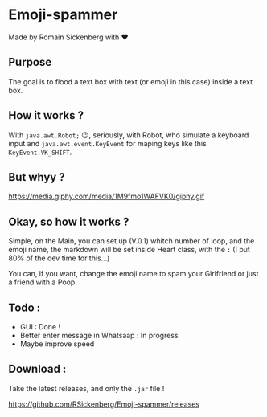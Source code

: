 # Emoji-spammer
Made by Romain Sickenberg with ❤️


## Purpose

The goal is to flood a text box with text (or emoji in this case) inside a text box.

## How it works ?

With `java.awt.Robot;` 😉, seriously, with Robot, who simulate a keyboard input and `java.awt.event.KeyEvent` for maping keys like this `KeyEvent.VK_SHIFT`.

## But whyy ?

https://media.giphy.com/media/1M9fmo1WAFVK0/giphy.gif


## Okay, so how it works ?

Simple, on the Main, you can set up (V.0.1) whitch number of loop, and the emoji name, the markdown will be set inside Heart class, with the `:` (I put 80% of the dev time for this...)

You can, if you want, change the emoji name to spam your Girlfriend or just a friend with a Poop.


## Todo :

- GUI : Done !
- Better enter message in Whatsaap : In progress
- Maybe improve speed

## Download :

Take the latest releases, and only the `.jar` file !

https://github.com/RSickenberg/Emoji-spammer/releases
